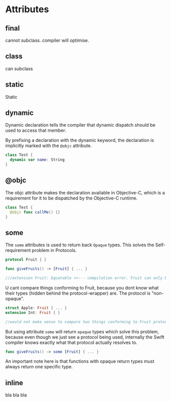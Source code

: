 # Attributes

## final
cannot subclass. compiler will optimise.

## class
can subclass

## static
Static

## dynamic
Dynamic declaration tells the compiler that dynamic dispatch should be used to access that member.

By prefixing a declaration with the dynamic keyword, the declaration is implicitly marked with the `@objc` attribute.

```swift 
class Test {
  dynamic var name: String
}
```

## @objc
The objc attribute makes the declaration available in Objective-C, which is a requirement for it to be dispatched by the Objective-C runtime.

```swift 
class Test {
  @objc func callMe() {}
}
```

## some
The `some` attributes is used to return back `Opaque` types. This solves the Self-requirement problem in Protocols.

```swift 
protocol Fruit { }

func giveFruits() -> [Fruit] { ... }

///extension Fruit: Equatable <<--- compilation error. Fruit can only be used as a generic constraint because it has Self or associated type requirements.
```

U cant compare things conforming to Fruit, because you dont know what their types (hidden behind the protocol-wrapper) are. The protocol is "non-opaque". 
```swift
struct Apple: Fruit { ... }
extension Int: Fruit { }

//would not make sense to compare two things conforming to Fruit protocol
```

But using attribute `some` will return `opaque` types which solve this problem, because even though we just see a protocol being used, internally the Swift compiler knows exactly what that protocol actually resolves to.

```swift
func giveFruits() -> some [Fruit] { ... }
```

An important note here is that functions with opaque return types must always return one specific type.
 
## inline
bla bla bla
